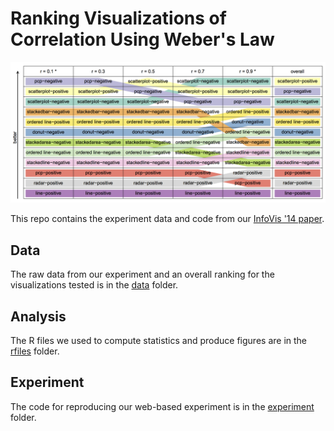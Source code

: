Ranking Visualizations of Correlation Using Weber's Law
===================

![Visualization ranking](docs/img/ranking.png?raw=true)

This repo contains the experiment data and code from our [InfoVis '14 paper](docs/harrison2014ranking.pdf). 

Data
---

The raw data from our experiment and an overall ranking for the visualizations tested is in the [data](data) folder.

Analysis
---

The R files we used to compute statistics and produce figures are in the [rfiles](rfiles) folder.

Experiment
---

The code for reproducing our web-based experiment is in the [experiment](experiment) folder.
